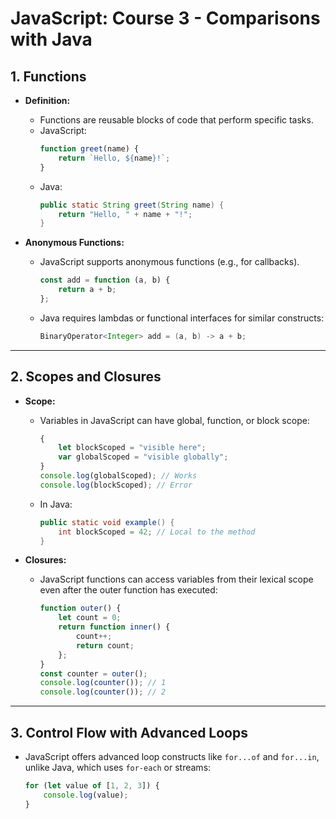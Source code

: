 # JavaScript: Course 3 - Comparisons with Java

## 1. Functions
- **Definition:**
  - Functions are reusable blocks of code that perform specific tasks.
  - JavaScript:
    ```javascript
    function greet(name) {
        return `Hello, ${name}!`;
    }
    ```
  - Java:
    ```java
    public static String greet(String name) {
        return "Hello, " + name + "!";
    }
    ```

- **Anonymous Functions:**
  - JavaScript supports anonymous functions (e.g., for callbacks).
    ```javascript
    const add = function (a, b) {
        return a + b;
    };
    ```
  - Java requires lambdas or functional interfaces for similar constructs:
    ```java
    BinaryOperator<Integer> add = (a, b) -> a + b;
    ```

---

## 2. Scopes and Closures
- **Scope:**
  - Variables in JavaScript can have global, function, or block scope:
    ```javascript
    {
        let blockScoped = "visible here";
        var globalScoped = "visible globally";
    }
    console.log(globalScoped); // Works
    console.log(blockScoped); // Error
    ```
  - In Java:
    ```java
    public static void example() {
        int blockScoped = 42; // Local to the method
    }
    ```

- **Closures:**
  - JavaScript functions can access variables from their lexical scope even after the outer function has executed:
    ```javascript
    function outer() {
        let count = 0;
        return function inner() {
            count++;
            return count;
        };
    }
    const counter = outer();
    console.log(counter()); // 1
    console.log(counter()); // 2
    ```

---

## 3. Control Flow with Advanced Loops
- JavaScript offers advanced loop constructs like `for...of` and `for...in`, unlike Java, which uses `for-each` or streams:
  ```javascript
  for (let value of [1, 2, 3]) {
      console.log(value);
  }